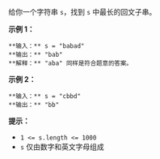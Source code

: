给你一个字符串 `s`，找到 `s` 中最长的回文子串。



**示例 1：**

    
    
    **输入：** s = "babad"
    **输出：** "bab"
    **解释：** "aba" 同样是符合题意的答案。
    

**示例 2：**

    
    
    **输入：** s = "cbbd"
    **输出：** "bb"
    



**提示：**

  * `1 <= s.length <= 1000`
  * `s` 仅由数字和英文字母组成

